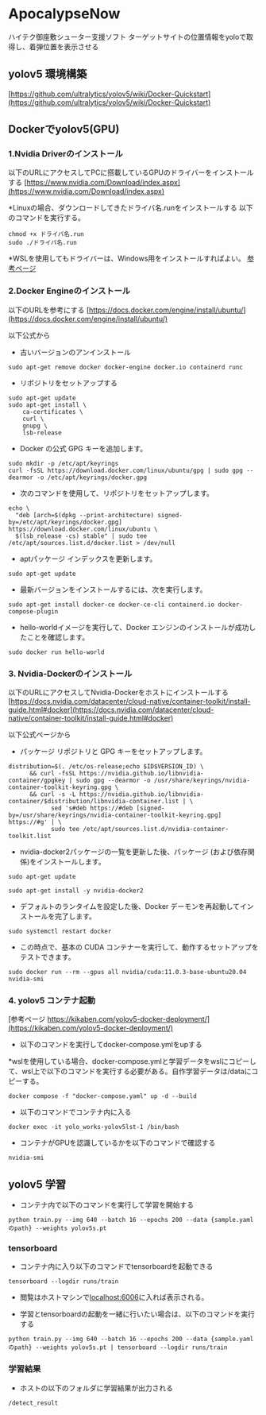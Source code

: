 # ApocalypseNow

ハイテク御座敷シューター支援ソフト
ターゲットサイトの位置情報をyoloで取得し、着弾位置を表示させる
 
## yolov5 環境構築

[https://github.com/ultralytics/yolov5/wiki/Docker-Quickstart](https://github.com/ultralytics/yolov5/wiki/Docker-Quickstart)

## Dockerでyolov5(GPU)
### 1.Nvidia Driverのインストール
以下のURLにアクセスしてPCに搭載しているGPUのドライバーをインストールする
[https://www.nvidia.com/Download/index.aspx](https://www.nvidia.com/Download/index.aspx)

*Linuxの場合、ダウンロードしてきたドライバ名.runをインストールする
以下のコマンドを実行する。

```
chmod +x ドライバ名.run
sudo ./ドライバ名.run
```

*WSLを使用してもドライバーは、Windows用をインストールすればよい。
[参考ページ](https://blog.shikoan.com/wsl2-ndivid-docker-pytorch/#:~:text=%E3%81%AE%E3%82%AA%E3%83%9A%E3%83%AC%E3%83%BC%E3%83%86%E3%82%A3%E3%83%B3%E3%82%B0%E3%82%B7%E3%82%B9%E3%83%86%E3%83%A0%E3%81%AF%E3%80%81-,WSL%E3%82%92%E4%BD%BF%E3%81%86%E5%A0%B4%E5%90%88%E3%81%A7%E3%82%82Windows,-%E3%81%AB%E3%81%97%E3%81%BE%E3%81%97%E3%82%87%E3%81%86)

### 2.Docker Engineのインストール
以下のURLを参考にする
[https://docs.docker.com/engine/install/ubuntu/](https://docs.docker.com/engine/install/ubuntu/)

以下公式から

- 古いバージョンのアンインストール
```
sudo apt-get remove docker docker-engine docker.io containerd runc
```

- リポジトリをセットアップする

```
sudo apt-get update
sudo apt-get install \
    ca-certificates \
    curl \
    gnupg \
    lsb-release
```

- Docker の公式 GPG キーを追加します。

```
sudo mkdir -p /etc/apt/keyrings
curl -fsSL https://download.docker.com/linux/ubuntu/gpg | sudo gpg --dearmor -o /etc/apt/keyrings/docker.gpg
```

- 次のコマンドを使用して、リポジトリをセットアップします。
```
echo \
  "deb [arch=$(dpkg --print-architecture) signed-by=/etc/apt/keyrings/docker.gpg] https://download.docker.com/linux/ubuntu \
  $(lsb_release -cs) stable" | sudo tee /etc/apt/sources.list.d/docker.list > /dev/null
```

- aptパッケージ インデックスを更新します。
```
sudo apt-get update
```

- 最新バージョンをインストールするには、次を実行します。

```
sudo apt-get install docker-ce docker-ce-cli containerd.io docker-compose-plugin
```

- hello-worldイメージを実行して、Docker エンジンのインストールが成功したことを確認します。

```
sudo docker run hello-world
```


### 3. Nvidia-Dockerのインストール
以下のURLにアクセスしてNvidia-Dockerをホストにインストールする
[https://docs.nvidia.com/datacenter/cloud-native/container-toolkit/install-guide.html#docker](https://docs.nvidia.com/datacenter/cloud-native/container-toolkit/install-guide.html#docker)

以下公式ページから

- パッケージ リポジトリと GPG キーをセットアップします。

```
distribution=$(. /etc/os-release;echo $ID$VERSION_ID) \
      && curl -fsSL https://nvidia.github.io/libnvidia-container/gpgkey | sudo gpg --dearmor -o /usr/share/keyrings/nvidia-container-toolkit-keyring.gpg \
      && curl -s -L https://nvidia.github.io/libnvidia-container/$distribution/libnvidia-container.list | \
            sed 's#deb https://#deb [signed-by=/usr/share/keyrings/nvidia-container-toolkit-keyring.gpg] https://#g' | \
            sudo tee /etc/apt/sources.list.d/nvidia-container-toolkit.list
```

- nvidia-docker2パッケージの一覧を更新した後、パッケージ (および依存関係)をインストールします。

```
sudo apt-get update
```

```
sudo apt-get install -y nvidia-docker2
```

- デフォルトのランタイムを設定した後、Docker デーモンを再起動してインストールを完了します。

```
sudo systemctl restart docker
```

- この時点で、基本の CUDA コンテナーを実行して、動作するセットアップをテストできます。

```
sudo docker run --rm --gpus all nvidia/cuda:11.0.3-base-ubuntu20.04 nvidia-smi
```

### 4. yolov5 コンテナ起動

[参考ページ https://kikaben.com/yolov5-docker-deployment/](https://kikaben.com/yolov5-docker-deployment/)

- 以下のコマンドを実行してdocker-compose.ymlをupする

*wslを使用している場合、docker-compose.ymlと学習データをwslにコピーして、wsl上で以下のコマンドを実行する必要がある。自作学習データは/dataにコピーする。

```
docker compose -f "docker-compose.yaml" up -d --build 
```


- 以下のコマンドでコンテナ内に入る

```
docker exec -it yolo_works-yolov5lst-1 /bin/bash
```

- コンテナがGPUを認識しているかを以下のコマンドで確認する

```
nvidia-smi
```


## yolov5 学習

- コンテナ内で以下のコマンドを実行して学習を開始する

```
python train.py --img 640 --batch 16 --epochs 200 --data {sample.yamlのpath} --weights yolov5s.pt
```

### tensorboard
- コンテナ内に入り以下のコマンドでtensorboardを起動できる

```
tensorboard --logdir runs/train
```

- 閲覧はホストマシンで[localhost:6006](localhost:6006)に入れば表示される。

- 学習とtensorboardの起動を一緒に行いたい場合は、以下のコマンドを実行する

```
python train.py --img 640 --batch 16 --epochs 200 --data {sample.yamlのpath} --weights yolov5s.pt | tensorboard --logdir runs/train
```

### 学習結果
- ホストの以下のフォルダに学習結果が出力される

```
/detect_result
```